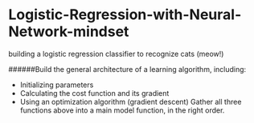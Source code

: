 # Logistic-Regression-with-Neural-Network-mindset
building a logistic regression classifier to recognize cats (meow!)

######Build the general architecture of a learning algorithm, including:
- Initializing parameters
- Calculating the cost function and its gradient
- Using an optimization algorithm (gradient descent)
Gather all three functions above into a main model function, in the right order.
